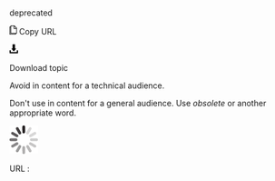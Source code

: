 # 

deprecated

![Copy URL](media/deprecated/Copy.png)
Copy URL

![Download](media/deprecated/Download.png)

Download topic

Avoid in content for a technical audience. 

Don't use in content for a general audience. Use *obsolete* or another appropriate word.

![In progress](media/deprecated/activity-large.gif)

URL :

